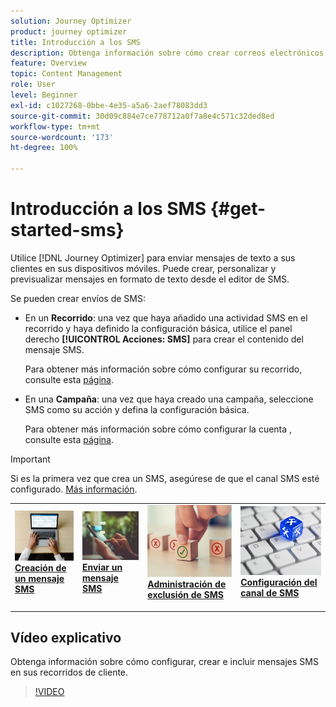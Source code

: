 ```yaml
---
solution: Journey Optimizer
product: journey optimizer
title: Introducción a los SMS
description: Obtenga información sobre cómo crear correos electrónicos en Journey Optimizer
feature: Overview
topic: Content Management
role: User
level: Beginner
exl-id: c1027268-0bbe-4e35-a5a6-2aef78083dd3
source-git-commit: 30d09c884e7ce778712a0f7a8e4c571c32ded8ed
workflow-type: tm+mt
source-wordcount: '173'
ht-degree: 100%

---
```


# Introducción a los SMS {#get-started-sms}

Utilice [!DNL Journey Optimizer] para enviar mensajes de texto a sus clientes en sus dispositivos móviles. Puede crear, personalizar y previsualizar mensajes en formato de texto desde el editor de SMS.

Se pueden crear envíos de SMS:

* En un **Recorrido**: una vez que haya añadido una actividad SMS en el recorrido y haya definido la configuración básica, utilice el panel derecho **[!UICONTROL Acciones: SMS]** para crear el contenido del mensaje SMS.

  Para obtener más información sobre cómo configurar su recorrido, consulte esta [página](../building-journeys/journey-gs.md).

* En una **Campaña**: una vez que haya creado una campaña, seleccione SMS como su acción y defina la configuración básica.

  Para obtener más información sobre cómo configurar la cuenta , consulte esta [página](../campaigns/create-campaign.md#configure).


>[!IMPORTANT]
>
>Si es la primera vez que crea un SMS, asegúrese de que el canal SMS esté configurado. [Más información](sms-configuration.md).

<table style="table-layout:fixed"><tr style="border: 0;">
<td>
<a href="create-sms.md">
<img alt="Posible cliente" src="../assets/do-not-localize/sms-create.jpeg">
</a>
<div><a href="create-sms.md"><strong>Creación de un mensaje SMS</strong>
</div>
<p>
</td>
<td>
<a href="send-sms.md">
<img alt="Poco frecuente" src="../assets/do-not-localize/sms-sending.jpg">
</a>
<div>
<a href="send-sms.md"><strong>Enviar un mensaje SMS</strong></a>
</div>
<p></td>
<td>
<a href="sms-opt-out.md">
<img alt="Validación" src="../assets/do-not-localize/sms-opt-out.jpg">
</a>
<div>
<a href="sms-opt-out.md"><strong>Administración de exclusión de SMS</strong></a>
</div>
<p>
</td>
<td>
<a href="sms-configuration.md">
<img alt="Validación" src="../assets/do-not-localize/sms-config.jpg">
</a>
<div>
<a href="sms-configuration.md"><strong>Configuración del canal de SMS</strong></a>
</div>
<p>
</td>
</tr></table>

## Vídeo explicativo

Obtenga información sobre cómo configurar, crear e incluir mensajes SMS en sus recorridos de cliente.

>[!VIDEO](https://video.tv.adobe.com/v/3420509?learn=on)
